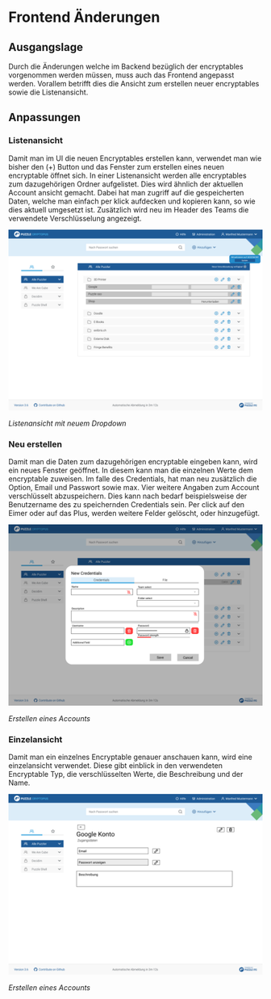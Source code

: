 # Frontend Änderungen

## Ausgangslage
Durch die Änderungen welche im Backend bezüglich der encryptables vorgenommen werden müssen, muss auch das Frontend angepasst werden. Vorallem betrifft dies die Ansicht zum erstellen neuer encryptables sowie die Listenansicht.

## Anpassungen

### Listenansicht
Damit man im UI die neuen Encryptables erstellen kann, verwendet man wie bisher den (+) Button und das Fenster zum erstellen eines neuen encryptable öffnet sich. In einer Listenansicht werden alle encryptables zum dazugehörigen Ordner aufgelistet. Dies wird ähnlich der aktuellen Account ansicht gemacht. Dabei hat man zugriff auf die gespeicherten Daten, welche man einfach per klick aufdecken und kopieren kann, so wie dies aktuell umgesetzt ist. Zusätzlich wird neu im Header des Teams die verwendete Verschlüsselung angezeigt.

![Listview](_files/_mockups/encryptables_listview.png)

_Listenansicht mit neuem Dropdown_

### Neu erstellen
Damit man die Daten zum dazugehörigen encryptable eingeben kann, wird ein neues Fenster geöffnet. In diesem kann man die einzelnen Werte dem encryptable zuweisen. Im falle des Credentials, hat man neu zusätzlich die Option, Email und Passwort sowie max. Vier weitere Angaben zum Account verschlüsselt abzuspeichern. Dies kann nach bedarf beispielsweise der Benutzername des zu speichernden Credentials sein. Per click auf den Eimer oder auf das Plus, werden weitere Felder gelöscht, oder hinzugefügt.

![Listview](_files/_mockups/encryptables_create.png)

_Erstellen eines Accounts_

### Einzelansicht
Damit man ein einzelnes Encryptable genauer anschauen kann, wird eine einzelansicht verwendet. Diese gibt einblick in den verwendeten Encryptable Typ, die verschlüsselten Werte, die Beschreibung und der Name.

![Listview](_files/_mockups/encryptables_preview.png)

_Erstellen eines Accounts_

